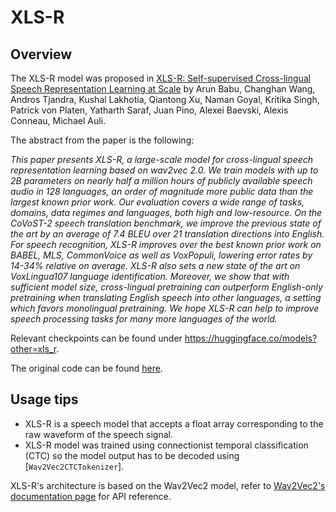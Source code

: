 <!--Copyright 2021 The HuggingFace Team. All rights reserved.

Licensed under the Apache License, Version 2.0 (the "License"); you may not use this file except in compliance with
the License. You may obtain a copy of the License at

http://www.apache.org/licenses/LICENSE-2.0

Unless required by applicable law or agreed to in writing, software distributed under the License is distributed on
an "AS IS" BASIS, WITHOUT WARRANTIES OR CONDITIONS OF ANY KIND, either express or implied. See the License for the
specific language governing permissions and limitations under the License.

⚠️ Note that this file is in Markdown but contain specific syntax for our doc-builder (similar to MDX) that may not be
rendered properly in your Markdown viewer.

-->

# XLS-R

## Overview

The XLS-R model was proposed in [XLS-R: Self-supervised Cross-lingual Speech Representation Learning at Scale](https://arxiv.org/abs/2111.09296) by Arun Babu, Changhan Wang, Andros Tjandra, Kushal Lakhotia, Qiantong Xu, Naman
Goyal, Kritika Singh, Patrick von Platen, Yatharth Saraf, Juan Pino, Alexei Baevski, Alexis Conneau, Michael Auli.

The abstract from the paper is the following:

*This paper presents XLS-R, a large-scale model for cross-lingual speech representation learning based on wav2vec 2.0.
We train models with up to 2B parameters on nearly half a million hours of publicly available speech audio in 128
languages, an order of magnitude more public data than the largest known prior work. Our evaluation covers a wide range
of tasks, domains, data regimes and languages, both high and low-resource. On the CoVoST-2 speech translation
benchmark, we improve the previous state of the art by an average of 7.4 BLEU over 21 translation directions into
English. For speech recognition, XLS-R improves over the best known prior work on BABEL, MLS, CommonVoice as well as
VoxPopuli, lowering error rates by 14-34% relative on average. XLS-R also sets a new state of the art on VoxLingua107
language identification. Moreover, we show that with sufficient model size, cross-lingual pretraining can outperform
English-only pretraining when translating English speech into other languages, a setting which favors monolingual
pretraining. We hope XLS-R can help to improve speech processing tasks for many more languages of the world.*

Relevant checkpoints can be found under https://huggingface.co/models?other=xls_r.

The original code can be found [here](https://github.com/pytorch/fairseq/tree/master/fairseq/models/wav2vec).

## Usage tips

- XLS-R is a speech model that accepts a float array corresponding to the raw waveform of the speech signal.
- XLS-R model was trained using connectionist temporal classification (CTC) so the model output has to be decoded using
  [`Wav2Vec2CTCTokenizer`].

<Tip>

XLS-R's architecture is based on the Wav2Vec2 model, refer to [Wav2Vec2's documentation page](wav2vec2) for API reference.

</Tip>